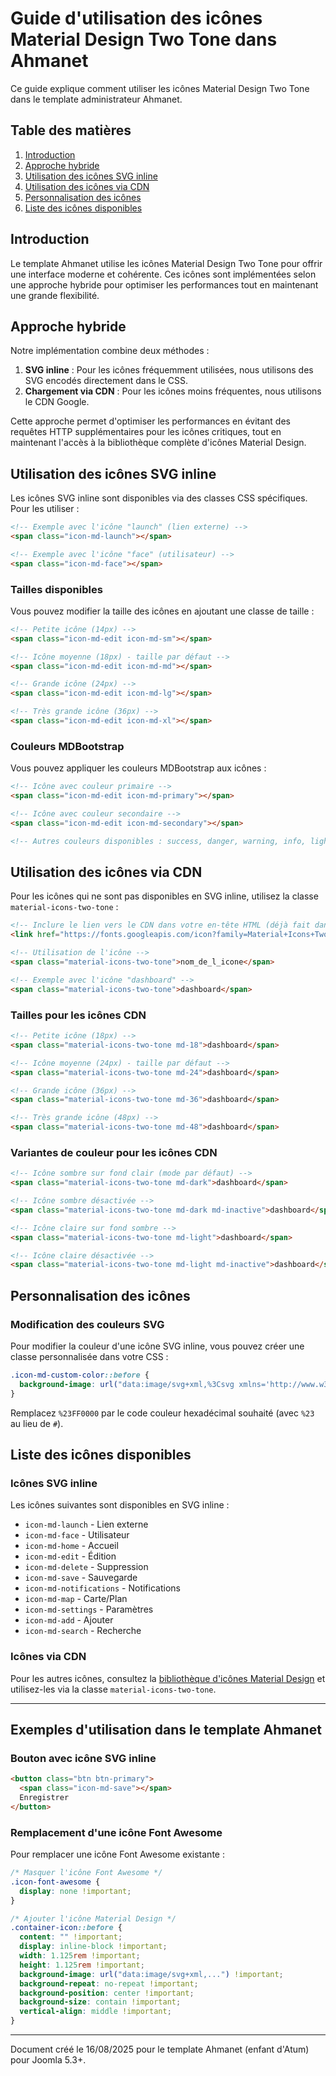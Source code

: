 # Guide d'utilisation des icônes Material Design Two Tone dans Ahmanet

Ce guide explique comment utiliser les icônes Material Design Two Tone dans le template administrateur Ahmanet.

## Table des matières

1. [Introduction](#introduction)
2. [Approche hybride](#approche-hybride)
3. [Utilisation des icônes SVG inline](#utilisation-des-icônes-svg-inline)
4. [Utilisation des icônes via CDN](#utilisation-des-icônes-via-cdn)
5. [Personnalisation des icônes](#personnalisation-des-icônes)
6. [Liste des icônes disponibles](#liste-des-icônes-disponibles)

## Introduction

Le template Ahmanet utilise les icônes Material Design Two Tone pour offrir une interface moderne et cohérente. Ces icônes sont implémentées selon une approche hybride pour optimiser les performances tout en maintenant une grande flexibilité.

## Approche hybride

Notre implémentation combine deux méthodes :

1. **SVG inline** : Pour les icônes fréquemment utilisées, nous utilisons des SVG encodés directement dans le CSS.
2. **Chargement via CDN** : Pour les icônes moins fréquentes, nous utilisons le CDN Google.

Cette approche permet d'optimiser les performances en évitant des requêtes HTTP supplémentaires pour les icônes critiques, tout en maintenant l'accès à la bibliothèque complète d'icônes Material Design.

## Utilisation des icônes SVG inline

Les icônes SVG inline sont disponibles via des classes CSS spécifiques. Pour les utiliser :

```html
<!-- Exemple avec l'icône "launch" (lien externe) -->
<span class="icon-md-launch"></span>

<!-- Exemple avec l'icône "face" (utilisateur) -->
<span class="icon-md-face"></span>
```

### Tailles disponibles

Vous pouvez modifier la taille des icônes en ajoutant une classe de taille :

```html
<!-- Petite icône (14px) -->
<span class="icon-md-edit icon-md-sm"></span>

<!-- Icône moyenne (18px) - taille par défaut -->
<span class="icon-md-edit icon-md-md"></span>

<!-- Grande icône (24px) -->
<span class="icon-md-edit icon-md-lg"></span>

<!-- Très grande icône (36px) -->
<span class="icon-md-edit icon-md-xl"></span>
```

### Couleurs MDBootstrap

Vous pouvez appliquer les couleurs MDBootstrap aux icônes :

```html
<!-- Icône avec couleur primaire -->
<span class="icon-md-edit icon-md-primary"></span>

<!-- Icône avec couleur secondaire -->
<span class="icon-md-edit icon-md-secondary"></span>

<!-- Autres couleurs disponibles : success, danger, warning, info, light, dark -->
```

## Utilisation des icônes via CDN

Pour les icônes qui ne sont pas disponibles en SVG inline, utilisez la classe `material-icons-two-tone` :

```html
<!-- Inclure le lien vers le CDN dans votre en-tête HTML (déjà fait dans le template) -->
<link href="https://fonts.googleapis.com/icon?family=Material+Icons+Two+Tone" rel="stylesheet">

<!-- Utilisation de l'icône -->
<span class="material-icons-two-tone">nom_de_l_icone</span>

<!-- Exemple avec l'icône "dashboard" -->
<span class="material-icons-two-tone">dashboard</span>
```

### Tailles pour les icônes CDN

```html
<!-- Petite icône (18px) -->
<span class="material-icons-two-tone md-18">dashboard</span>

<!-- Icône moyenne (24px) - taille par défaut -->
<span class="material-icons-two-tone md-24">dashboard</span>

<!-- Grande icône (36px) -->
<span class="material-icons-two-tone md-36">dashboard</span>

<!-- Très grande icône (48px) -->
<span class="material-icons-two-tone md-48">dashboard</span>
```

### Variantes de couleur pour les icônes CDN

```html
<!-- Icône sombre sur fond clair (mode par défaut) -->
<span class="material-icons-two-tone md-dark">dashboard</span>

<!-- Icône sombre désactivée -->
<span class="material-icons-two-tone md-dark md-inactive">dashboard</span>

<!-- Icône claire sur fond sombre -->
<span class="material-icons-two-tone md-light">dashboard</span>

<!-- Icône claire désactivée -->
<span class="material-icons-two-tone md-light md-inactive">dashboard</span>
```

## Personnalisation des icônes

### Modification des couleurs SVG

Pour modifier la couleur d'une icône SVG inline, vous pouvez créer une classe personnalisée dans votre CSS :

```css
.icon-md-custom-color::before {
  background-image: url("data:image/svg+xml,%3Csvg xmlns='http://www.w3.org/2000/svg' height='18px' viewBox='0 0 24 24' width='18px' fill='%23FF0000'%3E...%3C/svg%3E") !important;
}
```

Remplacez `%23FF0000` par le code couleur hexadécimal souhaité (avec `%23` au lieu de `#`).

## Liste des icônes disponibles

### Icônes SVG inline

Les icônes suivantes sont disponibles en SVG inline :

- `icon-md-launch` - Lien externe
- `icon-md-face` - Utilisateur
- `icon-md-home` - Accueil
- `icon-md-edit` - Édition
- `icon-md-delete` - Suppression
- `icon-md-save` - Sauvegarde
- `icon-md-notifications` - Notifications
- `icon-md-map` - Carte/Plan
- `icon-md-settings` - Paramètres
- `icon-md-add` - Ajouter
- `icon-md-search` - Recherche

### Icônes via CDN

Pour les autres icônes, consultez la [bibliothèque d'icônes Material Design](https://fonts.google.com/icons?icon.style=Two+tone) et utilisez-les via la classe `material-icons-two-tone`.

---

## Exemples d'utilisation dans le template Ahmanet

### Bouton avec icône SVG inline

```html
<button class="btn btn-primary">
  <span class="icon-md-save"></span>
  Enregistrer
</button>
```

### Remplacement d'une icône Font Awesome

Pour remplacer une icône Font Awesome existante :

```css
/* Masquer l'icône Font Awesome */
.icon-font-awesome {
  display: none !important;
}

/* Ajouter l'icône Material Design */
.container-icon::before {
  content: "" !important;
  display: inline-block !important;
  width: 1.125rem !important;
  height: 1.125rem !important;
  background-image: url("data:image/svg+xml,...") !important;
  background-repeat: no-repeat !important;
  background-position: center !important;
  background-size: contain !important;
  vertical-align: middle !important;
}
```

---

Document créé le 16/08/2025 pour le template Ahmanet (enfant d'Atum) pour Joomla 5.3+.
